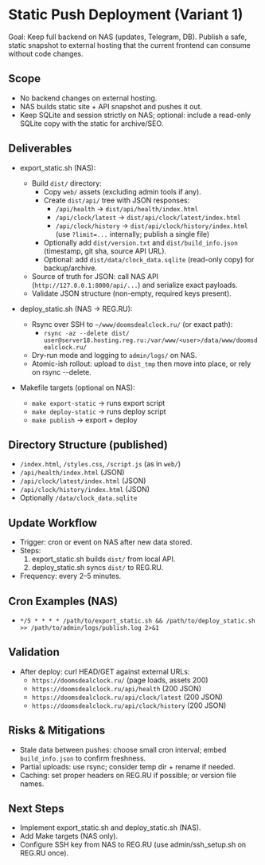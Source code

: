 # Static Push Deployment (Variant 1)

Goal: Keep full backend on NAS (updates, Telegram, DB). Publish a safe, static snapshot to external hosting that the current frontend can consume without code changes.

## Scope
- No backend changes on external hosting.
- NAS builds static site + API snapshot and pushes it out.
- Keep SQLite and session strictly on NAS; optional: include a read-only SQLite copy with the static for archive/SEO.

## Deliverables
- export_static.sh (NAS):
  - Build `dist/` directory:
    - Copy `web/` assets (excluding admin tools if any).
    - Create `dist/api/` tree with JSON responses:
      - `/api/health` -> `dist/api/health/index.html`
      - `/api/clock/latest` -> `dist/api/clock/latest/index.html`
      - `/api/clock/history` -> `dist/api/clock/history/index.html` (use `?limit=...` internally; publish a single file)
    - Optionally add `dist/version.txt` and `dist/build_info.json` (timestamp, git sha, source API URL).
    - Optional: add `dist/data/clock_data.sqlite` (read-only copy) for backup/archive.
  - Source of truth for JSON: call NAS API (`http://127.0.0.1:8000/api/...`) and serialize exact payloads.
  - Validate JSON structure (non-empty, required keys present).

- deploy_static.sh (NAS -> REG.RU):
  - Rsync over SSH to `~/www/doomsdealclock.ru/` (or exact path):
    - `rsync -az --delete dist/ user@server18.hosting.reg.ru:/var/www/<user>/data/www/doomsdealclock.ru/`
  - Dry-run mode and logging to `admin/logs/` on NAS.
  - Atomic-ish rollout: upload to `dist_tmp` then move into place, or rely on rsync --delete.

- Makefile targets (optional on NAS):
  - `make export-static` -> runs export script
  - `make deploy-static` -> runs deploy script
  - `make publish` -> export + deploy

## Directory Structure (published)
- `/index.html`, `/styles.css`, `/script.js` (as in `web/`)
- `/api/health/index.html` (JSON)
- `/api/clock/latest/index.html` (JSON)
- `/api/clock/history/index.html` (JSON)
- Optionally `/data/clock_data.sqlite`

## Update Workflow
- Trigger: cron or event on NAS after new data stored.
- Steps:
  1) export_static.sh builds `dist/` from local API.
  2) deploy_static.sh syncs `dist/` to REG.RU.
- Frequency: every 2–5 minutes.

## Cron Examples (NAS)
- `*/5 * * * * /path/to/export_static.sh && /path/to/deploy_static.sh >> /path/to/admin/logs/publish.log 2>&1`

## Validation
- After deploy: curl HEAD/GET against external URLs:
  - `https://doomsdealclock.ru/` (page loads, assets 200)
  - `https://doomsdealclock.ru/api/health` (200 JSON)
  - `https://doomsdealclock.ru/api/clock/latest` (200 JSON)
  - `https://doomsdealclock.ru/api/clock/history` (200 JSON)

## Risks & Mitigations
- Stale data between pushes: choose small cron interval; embed `build_info.json` to confirm freshness.
- Partial uploads: use rsync; consider temp dir + rename if needed.
- Caching: set proper headers on REG.RU if possible; or version file names.

## Next Steps
- Implement export_static.sh and deploy_static.sh (NAS).
- Add Make targets (NAS only).
- Configure SSH key from NAS to REG.RU (use admin/ssh_setup.sh on REG.RU once).

